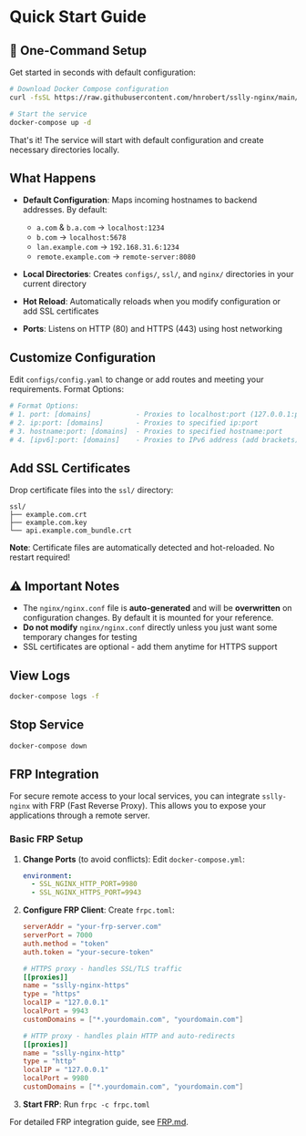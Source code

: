 # Quick Start Guide

## 🚀 One-Command Setup

Get started in seconds with default configuration:

```bash
# Download Docker Compose configuration
curl -fsSL https://raw.githubusercontent.com/hnrobert/sslly-nginx/main/docker-compose.yml -o docker-compose.yml

# Start the service
docker-compose up -d
```

That's it! The service will start with default configuration and create necessary directories locally.

## What Happens

- **Default Configuration**: Maps incoming hostnames to backend addresses. By default:

  - `a.com` & `b.a.com` → `localhost:1234`
  - `b.com` → `localhost:5678`
  - `lan.example.com` → `192.168.31.6:1234`
  - `remote.example.com` → `remote-server:8080`

- **Local Directories**: Creates `configs/`, `ssl/`, and `nginx/` directories in your current directory
- **Hot Reload**: Automatically reloads when you modify configuration or add SSL certificates
- **Ports**: Listens on HTTP (80) and HTTPS (443) using host networking

## Customize Configuration

Edit `configs/config.yaml` to change or add routes and meeting your requirements. Format Options:

```yaml
# Format Options:
# 1. port: [domains]           - Proxies to localhost:port (127.0.0.1:port)
# 2. ip:port: [domains]        - Proxies to specified ip:port
# 3. hostname:port: [domains]  - Proxies to specified hostname:port
# 4. [ipv6]:port: [domains]    - Proxies to IPv6 address (add brackets)
```

## Add SSL Certificates

Drop certificate files into the `ssl/` directory:

```text
ssl/
├── example.com.crt
├── example.com.key
└── api.example.com_bundle.crt
```

**Note**: Certificate files are automatically detected and hot-reloaded. No restart required!

## ⚠️ Important Notes

- The `nginx/nginx.conf` file is **auto-generated** and will be **overwritten** on configuration changes. By default it is mounted for your reference.
- **Do not modify** `nginx/nginx.conf` directly unless you just want some temporary changes for testing
- SSL certificates are optional - add them anytime for HTTPS support

## View Logs

```bash
docker-compose logs -f
```

## Stop Service

```bash
docker-compose down
```

## FRP Integration

For secure remote access to your local services, you can integrate `sslly-nginx` with FRP (Fast Reverse Proxy). This allows you to expose your applications through a remote server.

### Basic FRP Setup

1. **Change Ports** (to avoid conflicts): Edit `docker-compose.yml`:

   ```yaml
   environment:
     - SSL_NGINX_HTTP_PORT=9980
     - SSL_NGINX_HTTPS_PORT=9943
   ```

2. **Configure FRP Client**: Create `frpc.toml`:

   ```toml
   serverAddr = "your-frp-server.com"
   serverPort = 7000
   auth.method = "token"
   auth.token = "your-secure-token"

   # HTTPS proxy - handles SSL/TLS traffic
   [[proxies]]
   name = "sslly-nginx-https"
   type = "https"
   localIP = "127.0.0.1"
   localPort = 9943
   customDomains = ["*.yourdomain.com", "yourdomain.com"]

   # HTTP proxy - handles plain HTTP and auto-redirects
   [[proxies]]
   name = "sslly-nginx-http"
   type = "http"
   localIP = "127.0.0.1"
   localPort = 9980
   customDomains = ["*.yourdomain.com", "yourdomain.com"]
   ```

3. **Start FRP**: Run `frpc -c frpc.toml`

For detailed FRP integration guide, see [FRP.md](FRP.md).
